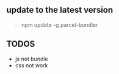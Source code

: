 ## update to the latest version

>npm update -g parcel-bundler


## TODOS

+ js not bundle
+ css not work
